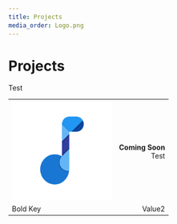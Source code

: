 ```yaml
---
title: Projects
media_order: Logo.png
---
```


# Projects

Test

| | |
|:- | -:|
| <img src="Logo.png" alt="drawing" width="200"/> | **Coming Soon** <br/> Test|
| Bold Key   | Value2 |